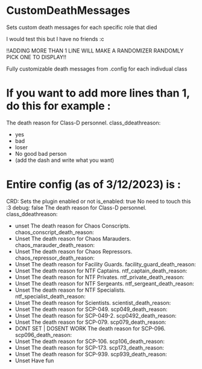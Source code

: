 # CustomDeathMessages
Sets custom death messages for each specific role that died

I would test this but I have no friends :c

!!ADDING MORE THAN 1 LINE WILL MAKE A RANDOMIZER RANDOMLY PICK ONE TO DISPLAY!!

Fully customizable death messages from .config for each indivdual class

# If you want to add more lines than 1, do this for example :

   The death reason for Class-D personnel.
  class_ddeathreason:
  - yes
  - bad
  - loser
  - No good bad person 
  - (add the dash and write what you want)
 

# Entire config (as of 3/12/2023) is : 

CRD:
   Sets the plugin enabled or not
  is_enabled: true
   No need to touch this :3
  debug: false
   The death reason for Class-D personnel.
  class_ddeathreason:
  - unset
   The death reason for Chaos Conscripts.
  chaos_conscript_death_reason:
  - Unset
   The death reason for Chaos Marauders.
  chaos_marauder_death_reason:
  - Unset
   The death reason for Chaos Repressors.
  chaos_repressor_death_reason:
  - Unset
   The death reason for Facility Guards.
  facility_guard_death_reason:
  - Unset
   The death reason for NTF Captains.
  ntf_captain_death_reason:
  - Unset
   The death reason for NTF Privates.
  ntf_private_death_reason:
  - Unset
   The death reason for NTF Sergeants.
  ntf_sergeant_death_reason:
  - Unset
   The death reason for NTF Specialists.
  ntf_specialist_death_reason:
  - Unset
   The death reason for Scientists.
  scientist_death_reason:
  - Unset
   The death reason for SCP-049.
  scp049_death_reason:
  - Unset
   The death reason for SCP-049-2.
  scp0492_death_reason:
  - Unset
   The death reason for SCP-079.
  scp079_death_reason:
  - DONT SET | DOSENT WORK
   The death reason for SCP-096.
  scp096_death_reason:
  - Unset
   The death reason for SCP-106.
  scp106_death_reason:
  - Unset
   The death reason for SCP-173.
  scp173_death_reason:
  - Unset
   The death reason for SCP-939.
  scp939_death_reason:
  - Unset
Have fun
